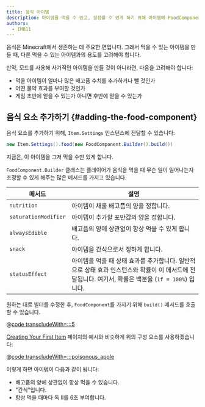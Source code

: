 ```yaml
---
title: 음식 아이템
description: 아이템을 먹을 수 있고, 설정할 수 있게 하기 위해 아이템에 FoodComponent를 추가하는 방법을 알아보세요.
authors:
  - IMB11
---
```


음식은 Minecraft에서 생존하는 데 주요한 면입니다. 그래서 먹을 수 있는 아이템을 만들 때, 다른 먹을 수 있는 아이템과의 용도를 고려해야 합니다.

만약, 모드를 사용해 사기적인 아이템을 만들 것이 아니라면, 다음을 고려해야 합니다:

- 먹을 아이템이 얼마나 많은 배고픔 수치를 추가하거나 뺄 것인가
- 어떤 물약 효과를 부여할 것인가
- 게임 초반에 얻을 수 있는가 아니면 후반에 얻을 수 있는가

## 음식 요소 추가하기 {#adding-the-food-component}

음식 요소를 추가하기 위해, `Item.Settings` 인스턴스에 전달할 수 있습니다:

```java
new Item.Settings().food(new FoodComponent.Builder().build())
```

지금은, 이 아이템을 그저 먹을 수만 있게 합니다.

`FoodComponent.Builder` 클래스는 플레이어가 음식을 먹을 때 무슨 일이 일어나는지 조정할 수 있게 해주는 많은 메서드를 가지고 있습니다.

| 메서드                  | 설명                                                                                                                                                             |
| -------------------- | -------------------------------------------------------------------------------------------------------------------------------------------------------------- |
| `nutrition`          | 아이템이 채울 배고픔의 양을 정합니다.                                                                                                                          |
| `saturationModifier` | 아이템이 추가할 포만감의 양을 정합니다.                                                                                                                         |
| `alwaysEdible`       | 배고픔의 양에 상관없이 항상 먹을 수 있게 합니다.                                                                                                                   |
| `snack`              | 아이템을 간식으로서 정하게 합니다.                                                                                                                            |
| `statusEffect`       | 아이템을 먹을 때 상태 효과를 추가합니다. 일반적으로 상태 효과 인스턴스와 확률이 이 메서드에 전달됩니다. 여기서, 확률은 백분율 (`1f = 100%`) 입니다. |

원하는 대로 빌더를 수정한 후, `FoodComponent`를 가지기 위해 `build()` 메서드를 호출할 수 있습니다.

@[code transcludeWith=:::5](@/reference/1.21.1/src/main/java/com/example/docs/item/ModItems.java)

[Creating Your First Item](./first-item) 페이지의 예시와 비슷하게 위의 구성 요소를 사용하겠습니다:

@[code transcludeWith=:::poisonous_apple](@/reference/1.21.1/src/main/java/com/example/docs/item/ModItems.java)

이렇게 하면 아이템이 다음과 같이 됩니다:

- 배고픔의 양에 상관없이 항상 먹을 수 있습니다.
- "간식"입니다.
- 항상 먹을 때마다 독 II를 6초 부여합니다.

<VideoPlayer src="/assets/develop/items/food_0.webm" title="Eating the Suspicious Substance" />
